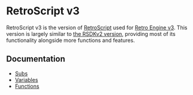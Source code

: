 # RetroScript v3

RetroScript v3 is the version of [RetroScript](TODO) used for [Retro Engine v3](../README.md). This version is largely similar to [the RSDKv2 version](TODO), providing most of its functionality alongside more functions and features.

## Documentation
- [Subs](Subs.md)
- [Variables](Variables.md)
- [Functions](Functions/README.md)
